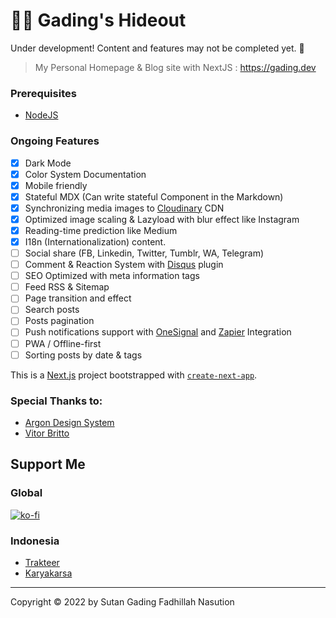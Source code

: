 # 👨‍💻 Gading's Hideout
Under development! Content and features may not be completed yet. 🚧

> My Personal Homepage & Blog site with NextJS : https://gading.dev

### Prerequisites
- [NodeJS](https://nodejs.org/en/download/)

### Ongoing Features
- [x] Dark Mode
- [x] Color System Documentation
- [x] Mobile friendly
- [x] Stateful MDX (Can write stateful Component in the Markdown)
- [x] Synchronizing media images to [Cloudinary](https://cloudinary.com) CDN
- [x] Optimized image scaling & Lazyload with blur effect like Instagram
- [x] Reading-time prediction like Medium
- [x] I18n (Internationalization) content.
- [ ] Social share (FB, Linkedin, Twitter, Tumblr, WA, Telegram)
- [ ] Comment & Reaction System with [Disqus](https://disqus.com) plugin
- [ ] SEO Optimized with meta information tags
- [ ] Feed RSS & Sitemap
- [ ] Page transition and effect
- [ ] Search posts
- [ ] Posts pagination
- [ ] Push notifications support with [OneSignal](https://onesignal.com/pricing) and [Zapier](https://zapier.com/apps/onesignal/integrations/rss/8120/send-onesignal-push-notifications-for-new-items-in-an-rss-feed) Integration
- [ ] PWA / Offline-first
- [ ] Sorting posts by date & tags

This is a [Next.js](https://nextjs.org/) project bootstrapped with [`create-next-app`](https://github.com/vercel/next.js/tree/canary/packages/create-next-app).

### Special Thanks to:
- [Argon Design System](https://demos.creative-tim.com/vue-argon-design-system)
- [Vitor Britto](https://github.com/vitorbritto/forcefiles/blob/f0e32299138348247bd2f6ccb3dd51683fa761fd/scripts/initpost.sh)

## Support Me
### Global
[![ko-fi](https://www.ko-fi.com/img/githubbutton_sm.svg)](https://ko-fi.com/B0B71P7PB)
### Indonesia
- [Trakteer](https://trakteer.id/sutanlab)
- [Karyakarsa](https://karyakarsa.com/sutanlab)

* * *

Copyright © 2022 by Sutan Gading Fadhillah Nasution
